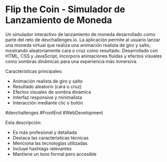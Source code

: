# Flip the Coin - Simulador de Lanzamiento de Moneda

Un simulador interactivo de lanzamiento de moneda desarrollado como parte del reto de devchallenges.io. La aplicación permite al usuario lanzar una moneda virtual que realiza una animación realista de giro y salto, mostrando aleatoriamente cara o cruz como resultado. Desarrollado con HTML, CSS y JavaScript, incorpora animaciones fluidas y efectos visuales como sombras dinámicas para una experiencia más inmersiva.

Características principales:
- Animación realista de giro y salto
- Resultado aleatorio (cara o cruz)
- Efectos visuales de sombra dinámica
- Interfaz responsive y minimalista
- Interacción mediante clic o botón

#devchallenges #FrontEnd #WebDevelopment

Esta descripción:
- Es más profesional y detallada
- Destaca las características técnicas
- Menciona las tecnologías utilizadas
- Incluye hashtags relevantes
- Mantiene un tono formal pero accesible
